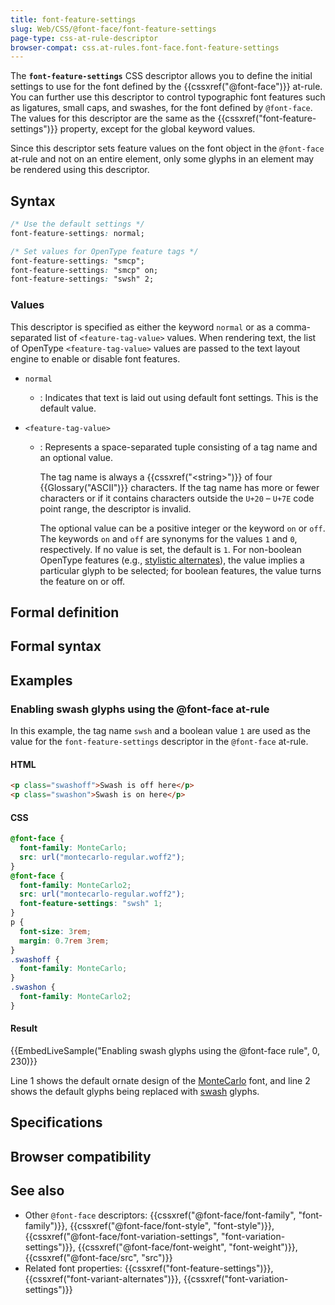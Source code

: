 ```yaml
---
title: font-feature-settings
slug: Web/CSS/@font-face/font-feature-settings
page-type: css-at-rule-descriptor
browser-compat: css.at-rules.font-face.font-feature-settings
---
```




The **`font-feature-settings`** CSS descriptor allows you to define the initial settings to use for the font defined by the {{cssxref("@font-face")}} at-rule. You can further use this descriptor to control typographic font features such as ligatures, small caps, and swashes, for the font defined by `@font-face`. The values for this descriptor are the same as the {{cssxref("font-feature-settings")}} property, except for the global keyword values.

Since this descriptor sets feature values on the font object in the `@font-face` at-rule and not on an entire element, only some glyphs in an element may be rendered using this descriptor.

## Syntax

```css
/* Use the default settings */
font-feature-settings: normal;

/* Set values for OpenType feature tags */
font-feature-settings: "smcp";
font-feature-settings: "smcp" on;
font-feature-settings: "swsh" 2;
```

### Values

This descriptor is specified as either the keyword `normal` or as a comma-separated list of `<feature-tag-value>` values. When rendering text, the list of OpenType `<feature-tag-value>` values are passed to the text layout engine to enable or disable font features.

- `normal`
  - : Indicates that text is laid out using default font settings. This is the default value.
- `<feature-tag-value>`

  - : Represents a space-separated tuple consisting of a tag name and an optional value.

    The tag name is always a {{cssxref("&lt;string&gt;")}} of four {{Glossary("ASCII")}} characters. If the tag name has more or fewer characters or if it contains characters outside the `U+20` – `U+7E` code point range, the descriptor is invalid.

    The optional value can be a positive integer or the keyword `on` or `off`. The keywords `on` and `off` are synonyms for the values `1` and `0`, respectively. If no value is set, the default is `1`. For non-boolean OpenType features (e.g., [stylistic alternates](https://learn.microsoft.com/en-ca/typography/opentype/spec/features_pt#tag-salt)), the value implies a particular glyph to be selected; for boolean features, the value turns the feature on or off.

## Formal definition



## Formal syntax



## Examples

### Enabling swash glyphs using the @font-face at-rule

In this example, the tag name `swsh` and a boolean value `1` are used as the value for the `font-feature-settings` descriptor in the `@font-face` at-rule.

#### HTML

```html
<p class="swashoff">Swash is off here</p>
<p class="swashon">Swash is on here</p>
```

#### CSS

```css
@font-face {
  font-family: MonteCarlo;
  src: url("montecarlo-regular.woff2");
}
@font-face {
  font-family: MonteCarlo2;
  src: url("montecarlo-regular.woff2");
  font-feature-settings: "swsh" 1;
}
p {
  font-size: 3rem;
  margin: 0.7rem 3rem;
}
.swashoff {
  font-family: MonteCarlo;
}
.swashon {
  font-family: MonteCarlo2;
}
```

#### Result

{{EmbedLiveSample("Enabling swash glyphs using the @font-face rule", 0, 230)}}

Line 1 shows the default ornate design of the [MonteCarlo](https://github.com/googlefonts/monte-carlo) font, and line 2 shows the default glyphs being replaced with [swash](https://learn.microsoft.com/en-ca/typography/opentype/spec/features_pt#tag-swsh) glyphs.

## Specifications



## Browser compatibility



## See also

- Other `@font-face` descriptors: {{cssxref("@font-face/font-family", "font-family")}}, {{cssxref("@font-face/font-style", "font-style")}}, {{cssxref("@font-face/font-variation-settings", "font-variation-settings")}}, {{cssxref("@font-face/font-weight", "font-weight")}}, {{cssxref("@font-face/src", "src")}}
- Related font properties: {{cssxref("font-feature-settings")}}, {{cssxref("font-variant-alternates")}}, {{cssxref("font-variation-settings")}}
